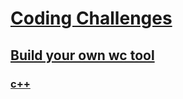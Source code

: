 # [Coding Challenges](https://codingchallenges.fyi)

## [Build your own wc tool](https://codingchallenges.fyi/challenges/challenge-wc)

### [c++](ccwc/c++/README.md)
